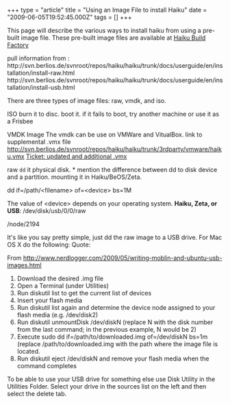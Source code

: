 +++
type = "article"
title = "Using an Image File to install Haiku"
date = "2009-06-05T19:52:45.000Z"
tags = []
+++

<p>This page will describe the various ways to install haiku from using a pre-built image file.  These pre-built image files are available at <a href="http://www.haiku-files.org">Haiku Build Factory</a></p>

<p>pull information from :
http://svn.berlios.de/svnroot/repos/haiku/haiku/trunk/docs/userguide/en/installation/install-raw.html
http://svn.berlios.de/svnroot/repos/haiku/haiku/trunk/docs/userguide/en/installation/install-usb.html

</p>

<p>There are three types of image files: raw, vmdk, and iso.</p>

ISO
burn it to disc.
boot it.
if it fails to boot, try another machine or use it as a Frisbee 

VMDK Image
The vmdk can be use on VMWare and VitualBox.
link to supplemental .vmx file 
http://svn.berlios.de/svnroot/repos/haiku/haiku/trunk/3rdparty/vmware/haiku.vmx
<a href="https://dev.haiku-os.org/ticket/4519">Ticket: updated and additional .vmx</a>

raw
`dd` it physical disk.
    * mention the difference between dd to disk device and a partition.
mounting it in Haiku/BeOS/Zeta.

<a name="ddraw"></a>
dd if=/path/&lt;filename&gt; of=&lt;device&gt; bs=1M

The value of &lt;device&gt; depends on your operating system.
<b>Haiku, Zeta, or USB</b>: /dev/disk/usb/0/0/raw


<a name="ddrawwin"></a>
/node/2194

<a name="ddrawosx"></a>
<p>
It's like you say pretty simple, just dd the raw image to a USB drive. For Mac OS X do the following:
Quote:

From http://www.nerdlogger.com/2009/05/writing-moblin-and-ubuntu-usb-images.html
1. Download the desired .img file
2. Open a Terminal (under Utilities)
3. Run diskutil list to get the current list of devices
4. Insert your flash media
5. Run diskutil list again and determine the device node assigned to your flash media (e.g. /dev/disk2)
6. Run diskutil unmountDisk /dev/diskN (replace N with the disk number from the last command; in the previous example, N would be 2)
7. Execute sudo dd if=/path/to/downloaded.img of=/dev/diskN bs=1m (replace /path/to/downloaded.img with the path where the image file is located.
8. Run diskutil eject /dev/diskN and remove your flash media when the command completes

To be able to use your USB drive for something else use Disk Utility in the Utilities Folder. Select your drive in the sources list on the left and then select the delete tab.
</p>


